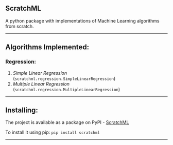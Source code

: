 ScratchML
----
A python package with implementations of Machine Learning algorithms from scratch.

----
## Algorithms Implemented:
### Regression:
1. *Simple Linear Regression* (`scratchml.regression.SimpleLinearRegression`)
2. *Multiple Linear Regression* (`scratchml.regression.MultipleLinearRegression`)

----
## Installing:
The project is available as a package on PyPI - [ScratchML](https://pypi.org/project/scratchml/)

To install it using pip:
`pip install scratchml`

----
